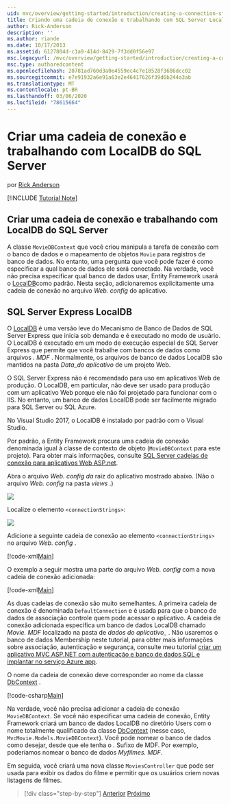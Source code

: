 ```yaml
---
uid: mvc/overview/getting-started/introduction/creating-a-connection-string
title: Criando uma cadeia de conexão e trabalhando com SQL Server LocalDB | Microsoft Docs
author: Rick-Anderson
description: ''
ms.author: riande
ms.date: 10/17/2013
ms.assetid: 6127804d-c1a9-414d-8429-7f3dd0f56e97
msc.legacyurl: /mvc/overview/getting-started/introduction/creating-a-connection-string
msc.type: authoredcontent
ms.openlocfilehash: 20781ad760d3a0e4559ec4c7e18528f3686dcc02
ms.sourcegitcommit: e7e91932a6e91a63e2e46417626f39d6b244a3ab
ms.translationtype: MT
ms.contentlocale: pt-BR
ms.lasthandoff: 03/06/2020
ms.locfileid: "78615664"
---
```

# <a name="creating-a-connection-string-and-working-with-sql-server-localdb"></a>Criar uma cadeia de conexão e trabalhando com LocalDB do SQL Server

por [Rick Anderson](https://twitter.com/RickAndMSFT)

[!INCLUDE [Tutorial Note](index.md)]

## <a name="creating-a-connection-string-and-working-with-sql-server-localdb"></a>Criar uma cadeia de conexão e trabalhando com LocalDB do SQL Server

A classe `MovieDBContext` que você criou manipula a tarefa de conexão com o banco de dados e o mapeamento de objetos `Movie` para registros de banco de dados. No entanto, uma pergunta que você pode fazer é como especificar a qual banco de dados ele será conectado. Na verdade, você não precisa especificar qual banco de dados usar, Entity Framework usará o [LocalDB](https://docs.microsoft.com/sql/database-engine/configure-windows/sql-server-2016-express-localdb)como padrão. Nesta seção, adicionaremos explicitamente uma cadeia de conexão no arquivo *Web. config* do aplicativo.

## <a name="sql-server-express-localdb"></a>SQL Server Express LocalDB

O [LocalDB](https://docs.microsoft.com/sql/database-engine/configure-windows/sql-server-2016-express-localdb) é uma versão leve do Mecanismo de Banco de Dados de SQL Server Express que inicia sob demanda e é executado no modo de usuário. O LocalDB é executado em um modo de execução especial de SQL Server Express que permite que você trabalhe com bancos de dados como arquivos *. MDF* . Normalmente, os arquivos de banco de dados LocalDB são mantidos na pasta *Data\_do aplicativo* de um projeto Web.

O SQL Server Express não é recomendado para uso em aplicativos Web de produção. O LocalDB, em particular, não deve ser usado para produção com um aplicativo Web porque ele não foi projetado para funcionar com o IIS. No entanto, um banco de dados LocalDB pode ser facilmente migrado para SQL Server ou SQL Azure.

No Visual Studio 2017, o LocalDB é instalado por padrão com o Visual Studio.

Por padrão, a Entity Framework procura uma cadeia de conexão denominada igual à classe de contexto de objeto (`MovieDBContext` para este projeto). Para obter mais informações, consulte [SQL Server cadeias de conexão para aplicativos Web ASP.net](https://msdn.microsoft.com/library/jj653752.aspx).

Abra o arquivo *Web. config da* raiz do aplicativo mostrado abaixo. (Não o arquivo *Web. config* na pasta *views* .)

![](creating-a-connection-string/_static/image1.png)

Localize o elemento `<connectionStrings>`:

![](creating-a-connection-string/_static/image2.png)

Adicione a seguinte cadeia de conexão ao elemento `<connectionStrings>` no arquivo *Web. config* .

[!code-xml[Main](creating-a-connection-string/samples/sample1.xml)]

O exemplo a seguir mostra uma parte do arquivo *Web. config* com a nova cadeia de conexão adicionada:

[!code-xml[Main](creating-a-connection-string/samples/sample2.xml)]

As duas cadeias de conexão são muito semelhantes. A primeira cadeia de conexão é denominada `DefaultConnection` e é usada para que o banco de dados de associação controle quem pode acessar o aplicativo. A cadeia de conexão adicionada especifica um banco de dados LocalDB chamado *Movie. MDF* localizado na pasta de *dados do aplicativo\_* . Não usaremos o banco de dados Membership neste tutorial, para obter mais informações sobre associação, autenticação e segurança, consulte meu tutorial [criar um aplicativo MVC ASP.NET com autenticação e banco de dados SQL e implantar no serviço Azure app](https://docs.microsoft.com/aspnet/core/security/authorization/secure-data).

O nome da cadeia de conexão deve corresponder ao nome da classe [DbContext](https://msdn.microsoft.com/library/system.data.entity.dbcontext(v=vs.103).aspx) .

[!code-csharp[Main](creating-a-connection-string/samples/sample3.cs?highlight=15)]

Na verdade, você não precisa adicionar a cadeia de conexão `MovieDBContext`. Se você não especificar uma cadeia de conexão, Entity Framework criará um banco de dados LocalDB no diretório Users com o nome totalmente qualificado da classe [DbContext](https://msdn.microsoft.com/library/system.data.entity.dbcontext(v=vs.103).aspx) (nesse caso, `MvcMovie.Models.MovieDBContext`). Você pode nomear o banco de dados como desejar, desde que ele tenha o *.* Sufixo de MDF. Por exemplo, poderíamos nomear o banco de dados *Myfilmes. MDF*.

Em seguida, você criará uma nova classe `MoviesController` que pode ser usada para exibir os dados do filme e permitir que os usuários criem novas listagens de filmes.

> [!div class="step-by-step"]
> [Anterior](adding-a-model.md)
> [Próximo](accessing-your-models-data-from-a-controller.md)
